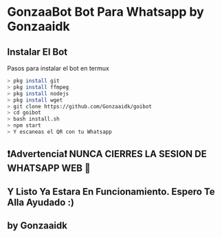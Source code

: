 # GonzaaBot Bot Para Whatsapp by Gonzaaidk



## Instalar El Bot
Pasos para instalar el bot en termux

```bash
> pkg install git
> pkg install ffmpeg
> pkg install nodejs
> pkg install wget
> git clone https://github.com/Gonzaaidk/goibot
> cd goibot
> bash install.sh
> npm start
> Y escaneas el QR con tu Whatsapp
```



## ❗Advertencia❗ NUNCA CIERRES LA SESION DE WHATSAPP WEB 🚫



## Y Listo Ya Estara En Funcionamiento. Espero Te Alla Ayudado :)



## by Gonzaaidk


